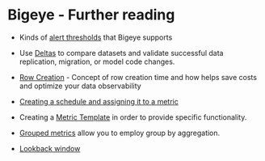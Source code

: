 # Bigeye - Further reading

- Kinds of [alert thresholds](https://www.youtube.com/watch?v=8DWyZuU-w1c&t=9s) that Bigeye supports

- Use [Deltas](https://www.youtube.com/watch?v=la8pq7rjT-M&list=PLUmsPWeo8j4U9SpGCnAe9syilD4_jBgSI&index=9) to compare datasets and validate successful data replication, migration, or model code changes.

- [Row Creation](https://www.youtube.com/watch?v=TmwyEfq1Xgo&list=PLUmsPWeo8j4U9SpGCnAe9syilD4_jBgSI&index=4) - Concept of row creation time and how helps save costs and optimize your data observability

- [Creating a schedule and assigning it to a metric](https://docs.bigeye.com/docs/schedules)

- Creating a [Metric Template](https://www.youtube.com/watch?v=8YVIQIbec6k&list=PLUmsPWeo8j4U9SpGCnAe9syilD4_jBgSI&index=14) in order to provide specific functionality.

- [Grouped metrics](https://www.youtube.com/watch?v=mhPttWI15ro&list=PLUmsPWeo8j4U9SpGCnAe9syilD4_jBgSI&index=8) allow you to employ group by aggregation.

- [Lookback window](https://docs.bigeye.com/docs/metric-window-types)
